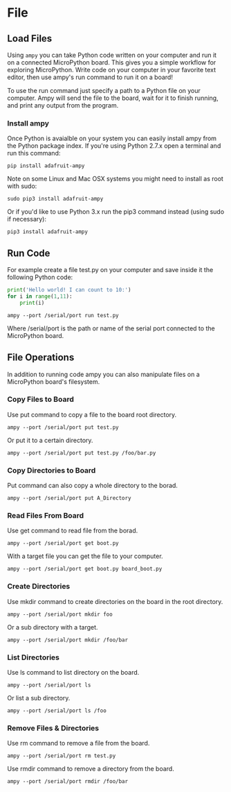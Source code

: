 # File

## Load Files

Using `ampy` you can take Python code written on your computer and run it on a connected MicroPython board.  This gives you a simple workflow for exploring MicroPython.  Write code on your computer in your favorite text editor, then use ampy's run command to run it on a board!

To use the run command just specify a path to a Python file on your computer.  Ampy will send the file to the board, wait for it to finish running, and print any output from the program.

### Install ampy

Once Python is avaialble on your system you can easily install ampy from the Python package index.  If you're using Python 2.7.x open a terminal and run this command:

```
pip install adafruit-ampy
```

Note on some Linux and Mac OSX systems you might need to install as root with sudo:

```
sudo pip3 install adafruit-ampy
```

Or if you'd like to use Python 3.x run the pip3 command instead (using sudo if necessary):

```
pip3 install adafruit-ampy
```

## Run Code

For example create a file test.py on your computer and save inside it the following Python code:

```python
print('Hello world! I can count to 10:')
for i in range(1,11):
    print(i)
```

```
ampy --port /serial/port run test.py
```

Where /serial/port is the path or name of the serial port connected to the MicroPython board.

## File Operations

In addition to running code ampy you can also manipulate files on a MicroPython board's filesystem.

### Copy Files to Board

Use put command to copy a file to the board root directory.

```
ampy --port /serial/port put test.py
```

Or put it to a certain directory.

```
ampy --port /serial/port put test.py /foo/bar.py
```

### Copy Directories to Board

Put command can also copy a whole directory to the borad.

```
ampy --port /serial/port put A_Directory
```

### Read Files From Board

Use get command to read file from the borad.

```
ampy --port /serial/port get boot.py
```

With a target file you can get the file to your computer.

```
ampy --port /serial/port get boot.py board_boot.py
```

### Create Directories

Use mkdir command to create directories on the board in the root directory.

```
ampy --port /serial/port mkdir foo
```

Or a sub directory with a target.

```
ampy --port /serial/port mkdir /foo/bar
```

### List Directories

Use ls command to list directory on the board.

```
ampy --port /serial/port ls
```

Or list a sub directory.

```
ampy --port /serial/port ls /foo
```

### Remove Files & Directories

Use rm command to remove a file from the board.

```
ampy --port /serial/port rm test.py
```

Use rmdir command to remove a directory from the board.

```
ampy --port /serial/port rmdir /foo/bar
```
